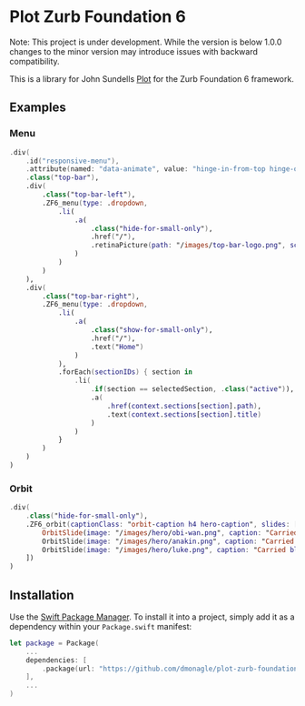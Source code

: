 # Plot Zurb Foundation 6

Note: This project is under development. While the version is below 1.0.0 changes to the minor version may introduce issues with backward compatibility.  

This is a library for John Sundells [Plot](https://github.com/johnsundell/plot) for the Zurb Foundation 6 framework.

## Examples

### Menu

```swift
.div(
    .id("responsive-menu"),
    .attribute(named: "data-animate", value: "hinge-in-from-top hinge-out-from-top"),
    .class("top-bar"),
    .div(
        .class("top-bar-left"),
        .ZF6_menu(type: .dropdown,
            .li(
                .a(
                    .class("hide-for-small-only"),
                    .href("/"),
                    .retinaPicture(path: "/images/top-bar-logo.png", scales: [1, 2])
                )
            )
        )
    ),
    .div(
        .class("top-bar-right"),
        .ZF6_menu(type: .dropdown,
            .li(
                .a(
                    .class("show-for-small-only"),
                    .href("/"),
                    .text("Home")
                )
            ),
            .forEach(sectionIDs) { section in
                .li(
                    .if(section == selectedSection, .class("active")),
                    .a(
                        .href(context.sections[section].path),
                        .text(context.sections[section].title)
                    )
                )
            }
        )
    )
)
```

### Orbit

```swift
.div(
    .class("hide-for-small-only"),
    .ZF6_orbit(captionClass: "orbit-caption h4 hero-caption", slides: [
        OrbitSlide(image: "/images/hero/obi-wan.png", caption: "Carried a blue lightsaber"),
        OrbitSlide(image: "/images/hero/anakin.png", caption: "Carried blue and red lightsabers"),
        OrbitSlide(image: "/images/hero/luke.png", caption: "Carried blue and green lightsabers"),
    ])
)
```
## Installation

Use the [Swift Package Manager](https://swift.org/package-manager). To install it into a project, simply add it as a dependency within your `Package.swift` manifest:

```swift
let package = Package(
    ...
    dependencies: [
        .package(url: "https://github.com/dmonagle/plot-zurb-foundation-6.git", from: "0.1.0")
    ],
    ...
)
```
